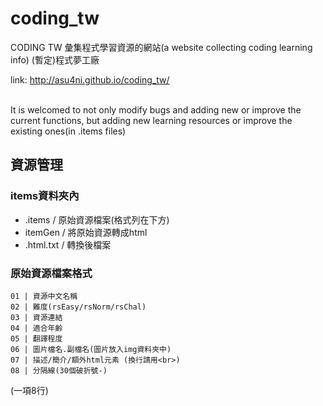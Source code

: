 # coding_tw
CODING TW 彙集程式學習資源的網站(a website collecting coding learning info) (暫定)程式夢工廠

link: http://asu4ni.github.io/coding_tw/

<br/>
It is welcomed to not only modify bugs and adding new or improve the current functions, but adding new learning resources or improve the existing ones(in .items files)

## 資源管理
### items資料夾內
- .items / 原始資源檔案(格式列在下方)
- itemGen / 將原始資源轉成html
- .html.txt / 轉換後檔案


### 原始資源檔案格式
```
01 | 資源中文名稱
02 | 難度(rsEasy/rsNorm/rsChal)
03 | 資源連結
04 | 適合年齡
05 | 翻譯程度
06 | 圖片檔名.副檔名(圖片放入img資料夾中)
07 | 描述/簡介/額外html元素 (換行請用<br>)
08 | 分隔線(30個破折號-)
```
(一項8行)
